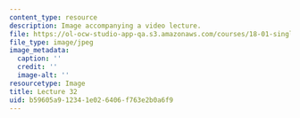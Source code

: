 ```yaml
---
content_type: resource
description: Image accompanying a video lecture.
file: https://ol-ocw-studio-app-qa.s3.amazonaws.com/courses/18-01-single-variable-calculus-fall-2006/b59605a912341e026406f763e2b0a6f9_lec32.jpg
file_type: image/jpeg
image_metadata:
  caption: ''
  credit: ''
  image-alt: ''
resourcetype: Image
title: Lecture 32
uid: b59605a9-1234-1e02-6406-f763e2b0a6f9
---
```

